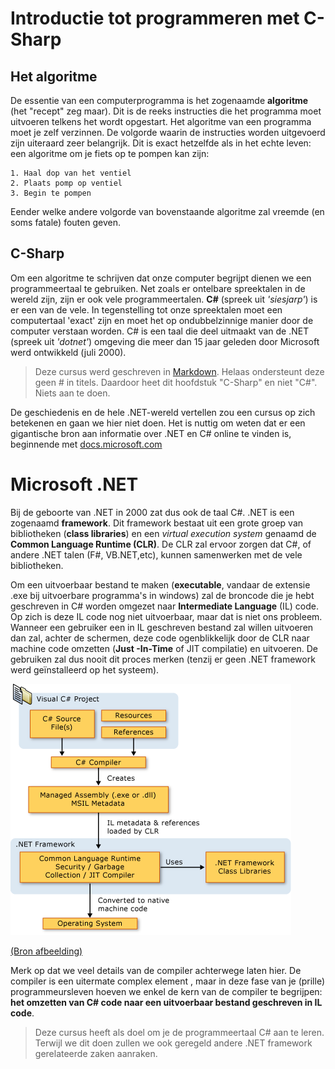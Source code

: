 # Introductie tot programmeren met C-Sharp

## Het algoritme

De essentie van een computerprogramma is het zogenaamde **algoritme** (het "recept" zeg maar). Dit is de reeks instructies die het programma moet uitvoeren telkens het wordt opgestart.
Het algoritme van een programma moet je zelf verzinnen. De volgorde waarin de instructies worden uitgevoerd zijn uiteraard zeer belangrijk. Dit is exact hetzelfde als in het echte leven: een algoritme om je fiets op te pompen kan zijn:

```text
1. Haal dop van het ventiel
2. Plaats pomp op ventiel
3. Begin te pompen
```

Eender welke andere volgorde van bovenstaande algoritme zal vreemde (en soms fatale) fouten geven.

## C-Sharp

Om een algoritme te schrijven dat onze computer begrijpt dienen we een programmeertaal te gebruiken. Net zoals er ontelbare spreektalen in de wereld zijn, zijn er ook vele programmeertalen. **C#** (spreek uit *'siesjarp'*) is er een van de vele. In tegenstelling tot onze spreektalen moet een computertaal 'exact' zijn en moet het op ondubbelzinnige manier door de computer verstaan worden. C# is een taal die deel uitmaakt van de .NET (spreek uit  *'dotnet'*) omgeving die meer dan 15 jaar geleden door Microsoft werd ontwikkeld (juli 2000).

> Deze cursus werd geschreven in [Markdown](https://en.wikipedia.org/wiki/Markdown). Helaas ondersteunt deze geen # in titels. Daardoor heet dit hoofdstuk "C-Sharp" en niet "C#". Niets aan te doen.

De geschiedenis en de hele .NET-wereld vertellen zou een cursus op zich betekenen en gaan we hier niet doen. Het is nuttig om weten dat er een gigantische bron aan informatie over .NET en C# online te vinden is, beginnende met [docs.microsoft.com](https://docs.microsoft.com/en-us/dotnet/csharp/getting-started/)

# Microsoft .NET

Bij de geboorte van .NET in 2000 zat dus ook de taal C#. .NET is een zogenaamd **framework**. Dit framework bestaat uit een grote groep van bibliotheken (**class libraries**) en een *virtual execution system* genaamd de **Common Language Runtime (CLR)**. De CLR zal ervoor zorgen dat C#, of andere .NET talen (F#, VB.NET,etc), kunnen samenwerken met de vele bibliotheken.

Om een uitvoerbaar bestand te maken (**executable**, vandaar de extensie .exe bij uitvoerbare programma's in windows)
 zal de broncode die je hebt geschreven in C# worden omgezet naar **Intermediate Language** (IL) code. Op zich is deze IL code nog niet uitvoerbaar, maar dat is niet ons probleem. Wanneer een gebruiker een in IL geschreven bestand zal willen uitvoeren dan zal, achter de schermen, deze code ogenblikkelijk door de CLR naar machine code omzetten (**Just -In-Time** of JIT compilatie) en uitvoeren. De gebruiken zal dus nooit dit proces merken (tenzij er geen .NET framework werd  geïnstalleerd op het systeem).

 ![Compiler process](/assets/1_csharpbasics/compiler.png)

[(Bron afbeelding)](https://docs.microsoft.com/en-us/dotnet/csharp/getting-started/introduction-to-the-csharp-language-and-the-net-framework)

Merk op dat we veel details van de compiler achterwege laten hier. De compiler is een uitermate complex element , maar in deze fase van je (prille) programmeursleven hoeven we enkel de kern van de compiler te begrijpen: **het omzetten van C# code naar een uitvoerbaar bestand geschreven in IL code**.

> Deze cursus heeft als doel om je de programmeertaal C# aan te leren. Terwijl we dit doen zullen we ook geregeld andere .NET framework gerelateerde zaken aanraken.
